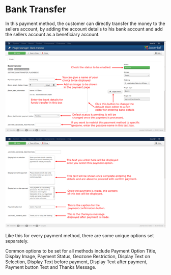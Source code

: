 # Bank Transfer

In this payment method, the customer can directly transfer the money to the sellers account, by adding the account details to his bank account and add the sellers account as a beneficiary account.

![Bank Transfer](pay_bank1.png)

![Bank Transfer](pay_bank2.png)

Like this for every payment method, there are some unique options set separately.

Common options to be set for all methods include Payment Option Title, Display Image, Payment Status, Geozone Restriction, Display Text on Selection, Display Text before payment, Display Text after payment, Payment button Text and Thanks Message.